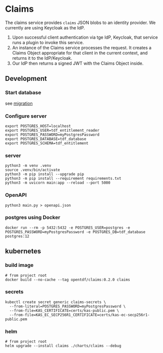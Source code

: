 # Claims

The claims service provides `claims` JSON blobs to an identity provider. We
currently are using Keycloak as the IdP.

1. Upon successful client authentication via tge IdP, Keycloak, that service
   runs a plugin to invoke this service.
2. An instance of the Claims service processes the request. It creates a
   Claims Object appropriate for that client in the current context,
   and returns it to the IdP/Keycloak.
3. Our IdP then returns a signed JWT with the Claims Object
   inside.

## Development

### Start database

see [migration](../migration/README.md)

### Configure server
```shell
export POSTGRES_HOST=localhost
export POSTGRES_USER=tdf_entitlement_reader
export POSTGRES_PASSWORD=myPostgresPassword
export POSTGRES_DATABASE=tdf_database
export POSTGRES_SCHEMA=tdf_entitlement
```

### server
```shell
python3 -m venv .venv
source .venv/bin/activate
python3 -m pip install --upgrade pip
python3 -m pip install --requirement requirements.txt
python3 -m uvicorn main:app --reload --port 5000
```

### OpenAPI
```shell
python3 main.py > openapi.json
```


### postgres using Docker
```shell
docker run --rm -p 5432:5432 -e POSTGRES_USER=postgres -e POSTGRES_PASSWORD=myPostgresPassword -e POSTGRES_DB=tdf_database postgres:12
```

## kubernetes

### build image
```shell
# from project root
docker build --no-cache --tag opentdf/claims:0.2.0 claims
```

### secrets
```shell
kubectl create secret generic claims-secrets \
  --from-literal=POSTGRES_PASSWORD=myPostgresPassword \
  --from-file=KAS_CERTIFICATE=certs/kas-public.pem \
  --from-file=KAS_EC_SECP256R1_CERTIFICATE=certs/kas-ec-secp256r1-public.pem
```

### helm
```shell
# from project root
helm upgrade --install claims ./charts/claims --debug
```
